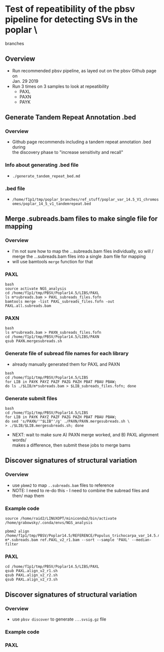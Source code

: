 # Test of repeatibility of the pbsv pipeline for detecting SVs in the poplar \
branches

## Overview
* Run recommended pbsv pipeline, as layed out on the pbsv Github page on \
Jan. 29 2019
* Run 3 times on 3 samples to look at repeatibility
  * PAXL
  * PAXN
  * PAYK
## Generate Tandem Repeat Annotation .bed
### Overview
* Github page recommends including a tandem repeat annotation .bed during \
the discovery phase to "increase sensitivity and recall"
### Info about generating .bed file
* `./generate_tandem_repeat_bed.md`
### .bed file
* `/home/f1p1/tmp/poplar_branches/ref_stuff/poplar_var_14.5_V1_chromosomes/poplar_14_5_v1_tandemrepeat.bed`

## Merge .subreads.bam files to make single file for mapping
### Overview
* I'm not sure how to map the ...subreads.bam files individually, so will /
merge the ...subreads.bam files into a single .bam file for mapping
* will use bamtools `merge` function for that
### PAXL
```
bash
source activate NGS_analysis
cd /home/f1p1/tmp/PBSV/Poplar14.5/LIBS/PAXL
ls m*subreads.bam > PAXL_subreads_files.fofn
bamtools merge -list PAXL_subreads_files.fofn -out PAXL.all.subreads.bam

```
### PAXN
```
bash
ls m*subreads.bam > PAXN_subreads_files.fofn
cd /home/f1p1/tmp/PBSV/Poplar14.5/LIBS/PAXN
qsub PAXN.mergesubreads.sh
```

### Generate file of subread file names for each library
* already manually generated them for PAXL and PAXN
```
bash
cd /home/f1p1/tmp/PBSV/Poplar14.5/LIBS
for LIB in PAYK PAYZ PAZF PAZG PAZH PBAT PBAU PBAW;
do ls ./$LIB/m*subreads.bam > $LIB_subreads_files.fofn; done  
```
### Generate submit files
```
bash
cd /home/f1p1/tmp/PBSV/Poplar14.5/LIBS
for LIB in PAYK PAYZ PAZF PAZG PAZH PBAT PBAU PBAW;
do sed 's/PAXN/'"$LIB"'/g' ./PAXN/PAXN.mergesubreads.sh \
> ./$LIB/$LIB.mergesubreads.sh; done
```
* NEXT: wait to make sure A) PAXN merge worked, and B) PAXL alignment words/\
makes a difference, then submit these jobs to merge bams

## Discover signatures of structural variation
### Overview
* use `pbmm2` to map `..subreads.bam` files to reference
* NOTE: I need to re-do this - I need to combine the subread files and then/
map them
### Example code
```
source /home/raid2/LINUXOPT/miniconda2/bin/activate /home/grabowsky/.conda/envs/NGS_analysis

pbmm2 align /home/f1p1/tmp/PBSV/Poplar14.5/REFERENCE/Populus_trichocarpa_var_14.5.mainGenome.fasta m*.subreads.bam ref.PAXL_v2_r1.bam --sort --sample 'PAXL' --median-filter
```
### PAXL
```
cd /home/f1p1/tmp/PBSV/Poplar14.5/LIBS/PAXL
qsub PAXL.align_v2_r1.sh
qsub PAXL.align_v2_r2.sh
qsub PAXL.align_v2_r3.sh
```

## Discover signatures of structural variation
### Overview
* use `pbsv discover` to generate `...svsig.gz` file
### Example code

### PAXL

